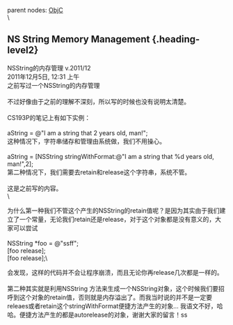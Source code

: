 parent nodes: [ObjC](ObjC.html)\
\

NS String Memory Management {.heading-level2}
---------------------------

NSString的内存管理 v.2011/12\
 2011年12月5日, 12:31 上午\
 之前写过一个NSString的内存管理\
 \
 不过好像由于之前的理解不深刻，所以写的时候也没有说明太清楚。\
 \
 CS193P的笔记上有如下实例：\
 \
 aString = @"I am a string that 2 years old, man!";\
 这种情况下，字符串储存和管理由系统做，我们不用操心。\
 \
 aString = [NSString stringWithFormat:@"I am a string that %d years old,
man!",2];\
 第二种情况下，我们需要去retain和release这个字符串，系统不管。\
 \
 这是之前写的内容。\
 \

为什么第一种我们不管这个产生的NSString的retain值呢？是因为其实由于我们建立了一个常量，无论我们retain还是release，对于这个对象都是没有意义的，大家可以尝试\
 \
 NSString \*foo = @"ssff";\
 [foo release];\
 [foo release];\

会发现，这样的代码并不会让程序崩溃，而且无论你再release几次都是一样的。\
 \
 第二种其实就是利用NSString
方法来生成一个NSString对象，这个时候我们要招呼到这个对象的retain值，否则就是内存溢出了。而我当时说的并不是一定要releaes或者retain这个stringWithFormat便捷方法产生的对象…
我语文不好，哈哈。便捷方法产生的都是autorelease的对象，谢谢大家的留言！ss
